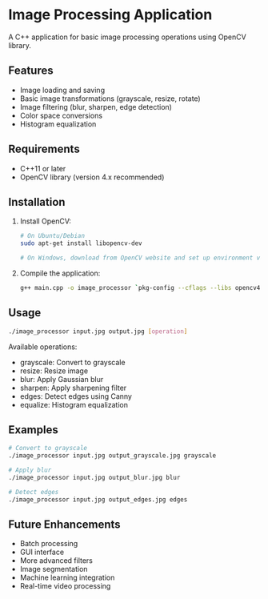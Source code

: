 # Image Processing Application

A C++ application for basic image processing operations using OpenCV library.

## Features

- Image loading and saving
- Basic image transformations (grayscale, resize, rotate)
- Image filtering (blur, sharpen, edge detection)
- Color space conversions
- Histogram equalization

## Requirements

- C++11 or later
- OpenCV library (version 4.x recommended)

## Installation

1. Install OpenCV:
   ```bash
   # On Ubuntu/Debian
   sudo apt-get install libopencv-dev
   
   # On Windows, download from OpenCV website and set up environment variables
   ```

2. Compile the application:
   ```bash
   g++ main.cpp -o image_processor `pkg-config --cflags --libs opencv4`
   ```

## Usage

```bash
./image_processor input.jpg output.jpg [operation]
```

Available operations:
- grayscale: Convert to grayscale
- resize: Resize image
- blur: Apply Gaussian blur
- sharpen: Apply sharpening filter
- edges: Detect edges using Canny
- equalize: Histogram equalization

## Examples

```bash
# Convert to grayscale
./image_processor input.jpg output_grayscale.jpg grayscale

# Apply blur
./image_processor input.jpg output_blur.jpg blur

# Detect edges
./image_processor input.jpg output_edges.jpg edges
```

## Future Enhancements

- Batch processing
- GUI interface
- More advanced filters
- Image segmentation
- Machine learning integration
- Real-time video processing

